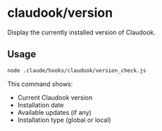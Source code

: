 # claudook/version

Display the currently installed version of Claudook.

## Usage
```bash
node .claude/hooks/claudook/version_check.js
```

This command shows:
- Current Claudook version
- Installation date
- Available updates (if any)
- Installation type (global or local)